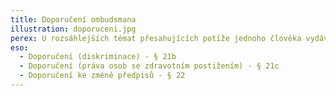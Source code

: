 ```yaml
---
title: Doporučení ombudsmana
illustration: doporuceni.jpg
perex: U rozsáhlejších témat přesahujících potíže jednoho člověka vydává ombudsman doporučení. Jsou určena orgánům v rámci celé země a jejich cílem je odstranění nedostatků, k řešení problému, ke zlepšení situace. Podkladem bývají výzkumy nebo některá rozsáhlá šetření. Nejčastěji jde o doporučení z oblasti práv lidí s postižením nebo k tématům z oblasti rovného zacházení.
eso:
  - Doporučení (diskriminace) - § 21b
  - Doporučení (práva osob se zdravotním postižením) - § 21c
  - Doporučení ke změně předpisů - § 22
---
```


